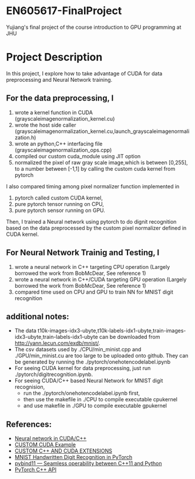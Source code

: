 # EN605617-FinalProject
Yujiang's final project of the course introduction to GPU programming at JHU

# Project Description
In this project, I explore how to take advantage of CUDA for data preprocessing and Neural Network training.
## For the data preprocessing, I
1. wrote a kernel function in CUDA (grayscaleimagenormalization_kernel.cu)
2. wrote the host side caller (grayscaleimagenormalization_kernel.cu,launch_grayscaleimagenormalization.h)
3. wrote an python,C++ interfacing file (grayscaleimagenormalization_ops.cpp)
4. compiled our custom cuda_module using JIT option
5. normalized the pixel of raw gray scale image,which is between [0,255], to a number between [-1,1] by calling the custom cuda kernel from pytorch

I also compared timing among pixel normalizer function implemented in 
1. pytorch called custom CUDA kernel, 
2. pure pytorch tensor running on CPU, 
3. pure pytorch sensor running on GPU.

Then, I trained a Neural network using pytorch to do dignit recognition based on the data preprocessed by the custom pixel normalizer defined in CUDA kernel.

## For Neural Network Trainig and Testing, I
1. wrote a neural network in C++ targeting CPU operation (Largely borrowed the work from BobMcDear, See reference 1)
2. wrote a neural network in C++/CUDA targeting GPU operation (Largely borrowed the work from BobMcDear, See reference 1)
3. compared time used on CPU and GPU to train NN for MNIST digit recognition


## additional notes:
* The data t10k-images-idx3-ubyte,t10k-labels-idx1-ubyte,train-images-idx3-ubyte,train-labels-idx1-ubyte can be downloaded from http://yann.lecun.com/exdb/mnist/.
* The csv datasets used by ./CPU/min_minist.cpp and ./GPU/min_minist.cu are too large to be uploaded onto github. They can be generated by running the ./pytorch/onehotencodelabel.ipynb
* For seeing CUDA kernel for data preprocessing, just run ./pytorch/digitrecognition.ipynb.
* For seeing CUDA/C++ based Neural Network for MNIST digit recognision, 
  * run the  ./pytorch/onehotencodelabel.ipynb first, 
  * then use the makefile in ./CPU to compile executable cpukernel 
  * and use makefile in ./GPU to compile executable gpukernel 


## References:
* [Neural network in CUDA/C++](https://github.com/BobMcDear/Neural-Network-CUDA)
* [CUSTOM CUDA Example](https://github.com/godweiyang/NN-CUDA-Example) 
* [CUSTOM C++ AND CUDA EXTENSIONS](https://pytorch.org/tutorials/advanced/cpp_extension.html)
* [MNIST Handwritten Digit Recognition in PyTorch](https://nextjournal.com/gkoehler/pytorch-mnist)
* [pybind11 — Seamless operability between C++11 and Python](https://pybind11.readthedocs.io/en/stable/)
* [PyTorch C++ API](https://pytorch.org/cppdocs/api/library_root.html)

